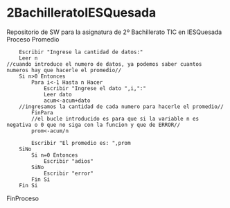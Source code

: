 # 2BachilleratoIESQuesada
Repositorio de SW para la asignatura de 2º Bachillerato TIC en IESQuesada
Proceso Promedio
		
		Escribir "Ingrese la cantidad de datos:"
		Leer n
    //cuando introduce el numero de datos, ya podemos saber cuantos numeros hay que hacerle el promedio//
		Si n>0 Entonces
			Para i<-1 Hasta n Hacer
				Escribir "Ingrese el dato ",i,":"
				Leer dato
				acum<-acum+dato
        //ingresamos la cantidad de cada numero para hacerle el promedio//
			FinPara
			//el bucle introducido es para que si la variable n es negativa o 0 que no siga con la funcion y que de ERROR// 
			prom<-acum/n
			
			Escribir "El promedio es: ",prom
		SiNo
			Si n=0 Entonces
				Escribir "adios"
			SiNo
				Escribir "error"
			Fin Si
		Fin Si
		
		
FinProceso

